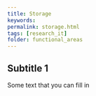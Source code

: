 ```yaml
---
title: Storage
keywords:
permalink: storage.html
tags: [research_it] 
folder: functional_areas
---
```


## Subtitle 1

Some text that you can fill in